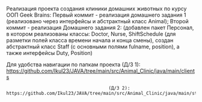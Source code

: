 Реализация проекта создания клиники домашних животных по курсу ООП Geek Brains:
Первый коммит - реализация домашнего задания 1 (реализовано через интерфейсы и абстрактный класс Animal);
Второй коммит - реализация Домашнего задания 2: (добавлен пакет Персонал, в котором реализованы классы: Doctor, Nurse, ShiftSchedule (для разметки полей класса времени начала и конца смены), создан абстрактный класс Staff (с основными полями fulname, position), а также интерфейсы Duty, Position)

Для удобства навигации по папкам проекта (Д/З 1): https://github.com/Ikul23/JAVA/tree/main/src/Animal_Clinic/java/main/clients

                                          (Д/З 2): https://github.com/Ikul23/JAVA/tree/main/src/Animal_Clinic/java/main/staff
